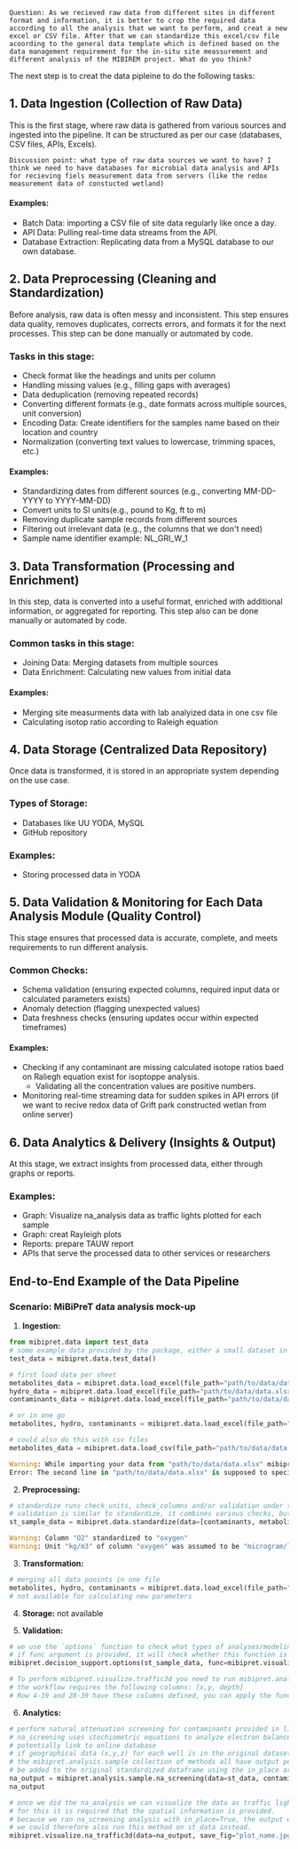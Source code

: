 ```
Question: As we recieved raw data from different sites in different format and information, it is better to crop the required data according to all the analysis that we want to perform, and creat a new excel or CSV file. After that we can standardize this excel/csv file acoording to the general data template which is defined based on the data management requirement for the in-situ site meassurement and different analysis of the MIBIREM project. What do you think?
```

The next step is to creat the data pipleine to do the following tasks: 

## 1. Data Ingestion (Collection of Raw Data)
This is the first stage, where raw data is gathered from various sources and ingested into the pipeline. It can be structured as per our case (databases, CSV files, APIs, Excels).

```
Discussion point: what type of raw data sources we want to have? I think we need to have databases for microbial data analysis and APIs for recieving fiels measurement data from servers (like the redox measurement data of constucted wetland)
```

#### Examples:
- Batch Data: importing a CSV file of site data regularly like once a day.
- API Data: Pulling real-time data streams from the API.
- Database Extraction: Replicating data from a MySQL database to our own database.


## 2. Data Preprocessing (Cleaning and Standardization)
Before analysis, raw data is often messy and inconsistent. This step ensures data quality, removes duplicates, corrects errors, and formats it for the next processes. This step can be done manually or automated by code.

### Tasks in this stage:
- Check format like the headings and units per column
- Handling missing values (e.g., filling gaps with averages)
- Data deduplication (removing repeated records)
- Converting different formats (e.g., date formats across multiple sources, unit conversion)
- Encoding Data: Create identifiers for the samples name based on their location and country
- Normalization (converting text values to lowercase, trimming spaces, etc.)

#### Examples:
- Standardizing dates from different sources (e.g., converting MM-DD-YYYY to YYYY-MM-DD)
- Convert units to SI units(e.g., pound to Kg, ft to m)
- Removing duplicate sample records from different sources
- Filtering out irrelevant data (e.g., the columns that we don't need)
- Sample name identifier example: NL_GRI_W_1

## 3. Data Transformation (Processing and Enrichment)
In this step, data is converted into a useful format, enriched with additional information, or aggregated for reporting. This step also can be done manually or automated by code.

### Common tasks in this stage:
- Joining Data: Merging datasets from multiple sources
- Data Enrichment: Calculating new values from initial data

#### Examples:
- Merging site measurments data with lab analyized data in one csv file
- Calculating isotop ratio according to Raleigh equation

## 4. Data Storage (Centralized Data Repository)
Once data is transformed, it is stored in an appropriate system depending on the use case.

### Types of Storage:
- Databases like UU YODA, MySQL
- GitHub repository

### Examples:
- Storing processed data in YODA

## 5. Data Validation & Monitoring for Each Data Analysis Module  (Quality Control)
This stage ensures that processed data is accurate, complete, and meets requirements to run different analysis.

### Common Checks:
- Schema validation (ensuring expected columns, required input data or calculated parameters exists)
- Anomaly detection (flagging unexpected values)
- Data freshness checks (ensuring updates occur within expected timeframes)

#### Examples:
- Checking if any contaminant are missing calculated isotope ratios baed on Raliegh equation exist for isoptoppe analysis. 
  - Validating all the concentration values are positive numbers.  
- Monitoring real-time streaming data for sudden spikes in API errors (if we want to recive redox data of Grift park constructed wetlan from online server)

## 6. Data Analytics & Delivery (Insights & Output)
At this stage, we extract insights from processed data, either through graphs or reports.

### Examples:
- Graph: Visualize na_analysis data as traffic lights plotted for each sample
- Graph: creat Rayleigh plots
- Reports: prepare TAUW report
- APIs that serve the processed data to other services or researchers



## End-to-End Example of the Data Pipeline

### Scenario: MiBiPreT data analysis mock-up

1. **Ingestion:**
```python
from mibipret.data import test_data
# some example data provided by the package, either a small dataset in the repository or downloading it from an online resource
test_data = mibipret.data.test_data()

# first load data per sheet
metabolites_data = mibipret.data.load_excel(file_path="path/to/data/data.xlsx", sheet=1, verbose=True, store_provenance=True)
hydro_data = mibipret.data.load_excel(file_path="path/to/data/data.xlsx", sheet=2, verbose=True, store_provenance=True)
contaminants_data = mibipret.data.load_excel(file_path="path/to/data/data.xlsx", sheet=5, verbose=True, store_provenance=True)

# or in one go
metabolites, hydro, contaminants = mibipret.data.load_excel(file_path="path/to/data/data.xlsx", sheet=[1,2,5], verbose=True, store_provenance=True)

# could also do this with csv files
metabolites_data = mibipret.data.load_csv(file_path="path/to/data/data.csv", verbose=True, store_provenance=True)

Warning: While importing your data from "path/to/data/data.xlsx" mibipret detected macros. Mind that these are not imported. 
Error: The second line in "path/to/data/data.xlsx" is supposed to specify the units. No units were detected in this line, check www.mibipretdocs.nl/dataloading.
```

2. **Preprocessing:** 
```python
# standardize runs check_units, check_columns and/or validation under the hood
# validation is similar to standardize, it combines various checks, but it does not create a new standardized dataset as standardize does
st_sample_data = mibipret.data.standardize(data=[contaminants, metabolites], data_type="sample", store_csv=True, verbose=True, store_provenance=True)

Warning: Column "O2" standardized to "oxygen"
Warning: Unit "kg/m3" of column "oxygen" was assumed to be "microgram/liter", make sure this conversion is valid. Check www.mibipretdocs.nl/unit-conversion.
```

3. **Transformation:** 
```python
# merging all data pooints in one file
metabolites, hydro, contaminants = mibipret.data.load_excel(file_path="path/to/data/data.xlsx", sheet=[1,2,5], verbose=True, store_provenance=True)
# not available for calculating new parameters
```

4. **Storage:**
not available

5. **Validation:** 
```python
# we use the `options` function to check what types of analyses/modeling/visualization/reports we can do on the dataset
# if func argument is provided, it will check whether this function is possible and if not what else is needed
mibipret.decision_support.options(st_sample_data, func=mibipret.visualize.traffic3d)

# To perform mibipret.visualize.traffic3d you need to run mibipret.analysis.na_screening
# the workflow requires the following columns: [x,y, depth]
# Row 4-19 and 28-39 have these columns defined, you can apply the function on these rows.
```

6. **Analytics:** 
```python
# perform natural attenuation screening for contaminants provided in list or defaulting to the default set "BTEXIIN"
# na_screening uses stochiometric equations to analyze electron balance, these equations are contained in included file
# potentially link to online database
# if geographical data (x,y,z) for each well is in the original dataset, this will be also stored in the na_output
# the mibipret.analysis.sample collection of methods all have output per sample (that was analyzed) and can potentially 
# be added to the original standardized dataframe using the in_place argument
na_output = mibipret.analysis.sample.na_screening(data=st_data, contaminants=["name1", "name2", "name3"], in_place=True)
na_output

# once we did the na_analysis we can visualize the data as traffic lights plotted for each sample in space
# for this it is required that the spatial information is provided.
# because we ran na_screening analysis with in_place=True, the output was also added to the original st_data 
# we could therefore also run this method on st_data instead. 
mibipret.visualize.na_traffic3d(data=na_output, save_fig="plot_name.jpg")
```

